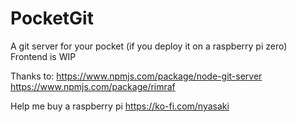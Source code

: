 # PocketGit

A git server for your pocket (if you deploy it on a raspberry pi zero)    
Frontend is WIP

Thanks to:
https://www.npmjs.com/package/node-git-server
https://www.npmjs.com/package/rimraf

Help me buy a raspberry pi
https://ko-fi.com/nyasaki
